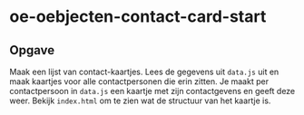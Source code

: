 # oe-oebjecten-contact-card-start

## Opgave
Maak een lijst van contact-kaartjes.
Lees de gegevens uit `data.js` uit en maak kaartjes voor alle contactpersonen die erin zitten.
Je maakt per contactpersoon in `data.js` een kaartje met zijn contactgevens en geeft deze weer. Bekijk `index.html` om te zien wat de structuur van het kaartje is.